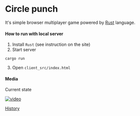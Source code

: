 # Circle punch
It's simple browser multiplayer game powered by [Rust](https://www.rust-lang.org/) language.

#### How to run with local server
1. Install `Rust` (see instruction on the site)
2. Start server
```
cargo run
```
3. Open `client_src/index.html`

#### Media
Current state

[![video](https://img.youtube.com/vi/LJQQ1GwH__s/0.jpg)](https://www.youtube.com/watch?v=LJQQ1GwH__s)

[History](https://www.youtube.com/playlist?list=PLcC7K4eN-5lha5W0ifDuv9xPcjvG7Wscl)